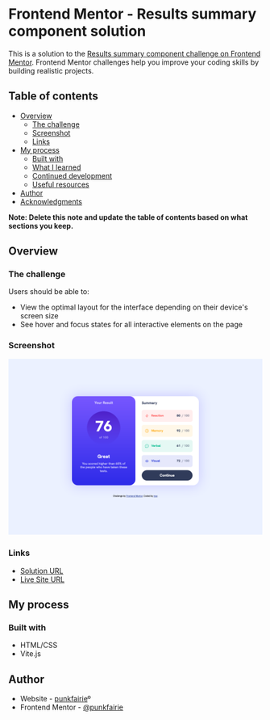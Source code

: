 # Frontend Mentor - Results summary component solution

This is a solution to the [Results summary component challenge on Frontend Mentor](https://www.frontendmentor.io/challenges/results-summary-component-CE_K6s0maV). Frontend Mentor challenges help you improve your coding skills by building realistic projects. 

## Table of contents

- [Overview](#overview)
  - [The challenge](#the-challenge)
  - [Screenshot](#screenshot)
  - [Links](#links)
- [My process](#my-process)
  - [Built with](#built-with)
  - [What I learned](#what-i-learned)
  - [Continued development](#continued-development)
  - [Useful resources](#useful-resources)
- [Author](#author)
- [Acknowledgments](#acknowledgments)

**Note: Delete this note and update the table of contents based on what sections you keep.**

## Overview

### The challenge

Users should be able to:

- View the optimal layout for the interface depending on their device's screen size
- See hover and focus states for all interactive elements on the page

### Screenshot

![](./screenshot.png)

### Links

- [Solution URL](https://www.frontendmentor.io/solutions/results-summary-vanilla-css-and-vite-Ky23tk8nYK)
- [Live Site URL](https://frontend-mentor-gold-five.vercel.app/)

## My process

### Built with

- HTML/CSS
- Vite.js

## Author

- Website - [punkfairie](https://punkfairie.net)º
- Frontend Mentor - [@punkfairie](https://www.frontendmentor.io/profile/punkfairie)
